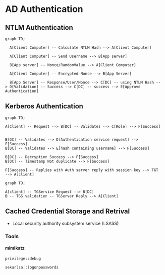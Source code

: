# AD Authentication

## NTLM Authentication

```mermaid
graph TD;

  A[Client Computer] -- Calculate NTLM Hash --> A[Client Computer] 
  
  A[Client Computer] -- Send Username --> B[App server]

  B[App server] -- Nonce/RandomValue --> A[Client Computer]

  A[Client Computer] -- Encrypted Nonce --> B[App Server] 

  B[App Server] -- Response/User/Nonce --> C[DC] -- using NTLM Hash --> D[Validation] -- Success --> C[DC] -- success --> E[Approve Authentication]

```

## Kerberos Authentication 

```mermaid
graph TD;

A[Client] -- Request --> B[DC] -- Validates --> C[Role] --> F[Success]


B[DC] -- Validates --> D[Authentication service request] --> F[Success]
B[DC] -- Validates --> E[hash containing username] --> F[Success]

B[DC] -- Decryption Success --> F[Success]
B[DC] -- Timestamp Not duplicate --> F[Success]

F[Success] -- Replies with Auth server reply with session key --> TGT --> A[client]

```

```mermaid
graph TD;

A[client] -- TGService Request --> B[DC]
B -- TGS validation -- TGServer Reply --> A[Client] 
```


## Cached Credential Storage and Retrival

- Local security authority subsystem service (LSASS)

### Tools

#### mimikatz

`privilege::debug`

`sekurlsa::logonpasswords`
